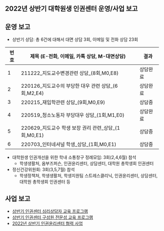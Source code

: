 ## 2022년 상반기 대학원생 인권센터 운영/사업 보고

## 운영 보고
- 상반기 상담: 총 6건에 대해서 대면 상담 3회, 이메일 및 전화 상담 23회

|   번호  |   제목 (E-전화, 이메일, 카톡 상담, M-대면상담)  |   결과  |
|---|---|---|
|   1  |  211222_지도교수변경관련 상담_(8회,M0,E8)  |   상담완료  |
|   2  |  220126_지도교수의 부당한 대우 관련 상담_(6회,M2,E4)  |   상담완료  |
|   3  |  220215_재입학관련 상담_(9회,M0,E9)  |   상담중  |
|   4  |  220519_청소노동자 부당대우 상담_(1회,M1,E0)  |   상담완료  |
|   5  |  220629_지도교수 학생 보장 권리 관련_상담_(1회,M0,E1)  |   상담중  |
|   6  |  220703_인터네셔널 학생_상담_(1회,M0,E1)  |   상담중  |


- 대학원생 인권개선을 위한 학내 소통창구 정례모임: 3회(2,4,6월) 참석  
  - 학생생활처, 옴부즈퍼슨, 인권윤리센터, 상담센터, 대학원 총학생회 인권센터
- 정신건강위원회: 3회(3,5,7월) 참석  
  - 학생정책처, 학생생활처, 학생지원팀 스트레스클리닉, 인권윤리센터, 상담센터, 대학원 총학생회 인권센터 등
## 사업 보고
- [상반기 인권센터 심리상담자 교육 프로그램](2022년도-상반기-인권센터-심리상담자-교육-프로그램-사업보고서.md)
- [상반기 인권센터 구성원 전문성 교육 프로그램](2022년-상반기-대학원생-인권센터-구성원-전문성-교육-프로그램-사업보고서.md)
- [2022년 상반기 인권윤리센터 협력 사업](2022년-상반기-인권윤리센터-협력-사업-사업보고서.md)
